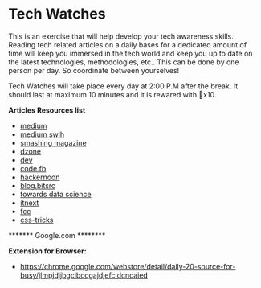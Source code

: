 # Tech Watches

This is an exercise that will help develop your tech awareness skills.
Reading tech related articles on a daily bases for a dedicated amount of time will keep you immersed in the tech world and keep you up to date on the latest technologies, methodologies, etc..
This can be done by one person per day. So coordinate between yourselves!

Tech Watches will take place every day at 2:00 P.M after the break. 
It should last at maximum 10 minutes and it is rewared with 🔑x10.

**Articles Resources list**

* [medium](https://medium.com/)
* [medium swlh](https://medium.com/swlh)
* [smashing magazine](https://www.smashingmagazine.com/)
* [dzone](https://dzone.com/)
* [dev](https://dev.to/)
* [code.fb](https://code.fb.com/)
* [hackernoon](https://hackernoon.com/)
* [blog.bitsrc](https://blog.bitsrc.io/)
* [towards data science](https://towardsdatascience.com/)
* [itnext](https://itnext.io/)
* [fcc](https://medium.freecodecamp.org/)
* [css-tricks](https://css-tricks.com/)

******* Google.com ********

**Extension for Browser:**

* https://chrome.google.com/webstore/detail/daily-20-source-for-busy/jlmpjdjjbgclbocgajdjefcidcncaied
